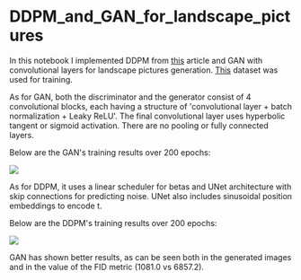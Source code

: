 # DDPM_and_GAN_for_landscape_pictures

In this notebook I implemented DDPM from [this](https://arxiv.org/abs/2006.11239) article and GAN with convolutional layers for landscape pictures generation. [This](https://www.kaggle.com/datasets/arnaud58/landscape-pictures) dataset was used for training.

As for GAN, both the discriminator and the generator consist of 4 convolutional blocks, each having a structure of 'convolutional layer + batch normalization + Leaky ReLU'. The final convolutional layer uses hyperbolic tangent or sigmoid activation. There are no pooling or fully connected layers. 

Below are the GAN's training results over 200 epochs:

![](https://github.com/m4andreyushkova/DDPM_and_GAN_for_landscape_pictures/assets/126197652/bd91872d-1d8b-4cc9-b01d-f13fc01f29c4)

As for DDPM, it uses a linear scheduler for betas and UNet architecture with skip connections for predicting noise. UNet also includes sinusoidal position embeddings to encode t.

Below are the DDPM's training results over 200 epochs:

![](https://github.com/m4andreyushkova/DDPM_and_GAN_for_landscape_pictures/assets/126197652/de7f2dc8-8937-46b6-85f3-f410ab7cb0d9)

GAN has shown better results, as can be seen both in the generated images and in the value of the FID metric (1081.0 vs 6857.2).
